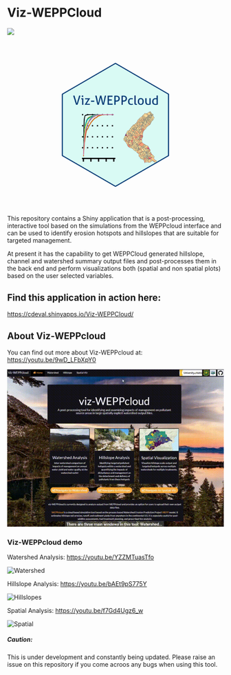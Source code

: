 # Viz-WEPPCloud 
[![](https://img.shields.io/badge/Shiny-shinyapps.io-blue?style=flat&labelColor=white&logo=RStudio&logoColor=blue)](https://cdeval.shinyapps.io/Viz-WEPPCloud/)

<p align="center">
  <img src="https://github.com/devalc/Viz-WEPPCloud/blob/master/www/vizweppcloud_hex_new.png" width=50%/>
</p>

This repository contains a Shiny application that is a post-processing, interactive tool based on the simulations from the WEPPcloud interface and can be used to identify erosion hotspots and hillslopes that are suitable for targeted management. 

At present it has the capability to get WEPPCloud generated hillslope, channel and watershed summary output files and post-processes them in the back end and perform visualizations both (spatial and non spatial plots) based on the user selected variables. 

## Find this application in action here:

https://cdeval.shinyapps.io/Viz-WEPPCloud/

## About Viz-WEPPcloud

You can find out more about Viz-WEPPcloud at: https://youtu.be/9wD_LFbXpY0

![About Viz-WEPPcloud](https://github.com/devalc/Viz-WEPPCloud/blob/master/gifs/IntroToVizWeppcloud.gif)


### Viz-WEPPcloud demo

Watershed Analysis: https://youtu.be/YZZMTuasTfo

![Watershed](https://github.com/devalc/Viz-WEPPCloud/blob/master/gifs/watershed_window.gif )

Hillslope Analysis: https://youtu.be/bAEt9pS775Y

![Hillslopes](https://github.com/devalc/Viz-WEPPCloud/blob/master/gifs/hillslopes_window.gif)

Spatial Analysis: https://youtu.be/f7Gd4Ugz6_w

![Spatial](https://github.com/devalc/Viz-WEPPCloud/blob/master/gifs/spatial_window.gif)


##### Caution: 
This is under development and constantly being updated. Please raise an issue on this repository if you come acroos any bugs when using this tool.
